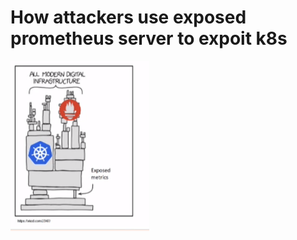 # How attackers use exposed prometheus server to expoit k8s

![](./Screenshot%202022-05-18%20212247.png)
